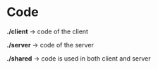 # Code

**./client** -> code of the client

**./server** -> code of the server

**./shared** -> code is used in both client and server
